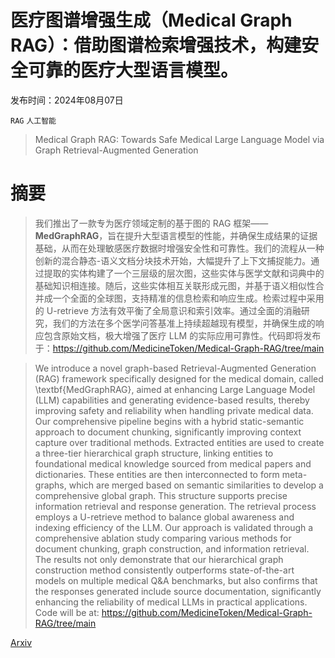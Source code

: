 # 医疗图谱增强生成（Medical Graph RAG）：借助图谱检索增强技术，构建安全可靠的医疗大型语言模型。

发布时间：2024年08月07日

`RAG` `人工智能`

> Medical Graph RAG: Towards Safe Medical Large Language Model via Graph Retrieval-Augmented Generation

# 摘要

> 我们推出了一款专为医疗领域定制的基于图的 RAG 框架——**MedGraphRAG**，旨在提升大型语言模型的性能，并确保生成结果的证据基础，从而在处理敏感医疗数据时增强安全性和可靠性。我们的流程从一种创新的混合静态-语义文档分块技术开始，大幅提升了上下文捕捉能力。通过提取的实体构建了一个三层级的层次图，这些实体与医学文献和词典中的基础知识相连接。随后，这些实体相互关联形成元图，并基于语义相似性合并成一个全面的全球图，支持精准的信息检索和响应生成。检索过程中采用的 U-retrieve 方法有效平衡了全局意识和索引效率。通过全面的消融研究，我们的方法在多个医学问答基准上持续超越现有模型，并确保生成的响应包含原始文档，极大增强了医疗 LLM 的实际应用可靠性。代码即将发布于：https://github.com/MedicineToken/Medical-Graph-RAG/tree/main

> We introduce a novel graph-based Retrieval-Augmented Generation (RAG) framework specifically designed for the medical domain, called \textbf{MedGraphRAG}, aimed at enhancing Large Language Model (LLM) capabilities and generating evidence-based results, thereby improving safety and reliability when handling private medical data. Our comprehensive pipeline begins with a hybrid static-semantic approach to document chunking, significantly improving context capture over traditional methods. Extracted entities are used to create a three-tier hierarchical graph structure, linking entities to foundational medical knowledge sourced from medical papers and dictionaries. These entities are then interconnected to form meta-graphs, which are merged based on semantic similarities to develop a comprehensive global graph. This structure supports precise information retrieval and response generation. The retrieval process employs a U-retrieve method to balance global awareness and indexing efficiency of the LLM. Our approach is validated through a comprehensive ablation study comparing various methods for document chunking, graph construction, and information retrieval. The results not only demonstrate that our hierarchical graph construction method consistently outperforms state-of-the-art models on multiple medical Q\&A benchmarks, but also confirms that the responses generated include source documentation, significantly enhancing the reliability of medical LLMs in practical applications. Code will be at: https://github.com/MedicineToken/Medical-Graph-RAG/tree/main

[Arxiv](https://arxiv.org/abs/2408.04187)